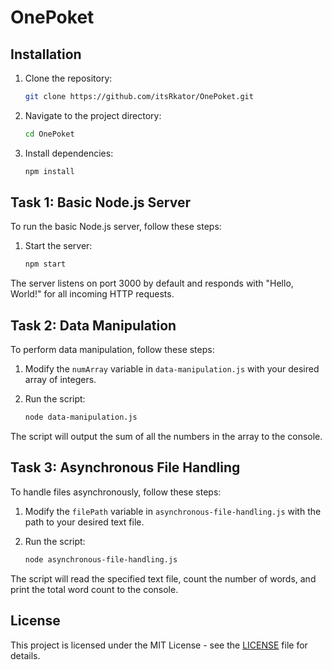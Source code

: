 # OnePoket

## Installation

1. Clone the repository:

   ```bash
   git clone https://github.com/itsRkator/OnePoket.git
   ```

2. Navigate to the project directory:

   ```bash
   cd OnePoket
   ```

3. Install dependencies:

   ```bash
   npm install
   ```

## Task 1: Basic Node.js Server

To run the basic Node.js server, follow these steps:

1. Start the server:

   ```bash
   npm start
   ```

The server listens on port 3000 by default and responds with "Hello, World!" for all incoming HTTP requests.

## Task 2: Data Manipulation

To perform data manipulation, follow these steps:

1. Modify the `numArray` variable in `data-manipulation.js` with your desired array of integers.

2. Run the script:

   ```bash
   node data-manipulation.js
   ```

The script will output the sum of all the numbers in the array to the console.

## Task 3: Asynchronous File Handling

To handle files asynchronously, follow these steps:

1. Modify the `filePath` variable in `asynchronous-file-handling.js` with the path to your desired text file.

2. Run the script:

   ```bash
   node asynchronous-file-handling.js
   ```

The script will read the specified text file, count the number of words, and print the total word count to the console.

## License

This project is licensed under the MIT License - see the [LICENSE](LICENSE) file for details.
